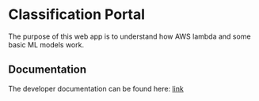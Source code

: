 # Classification Portal
The purpose of this web app is to understand how AWS lambda and some basic ML models work.

## Documentation
The developer documentation can be found here: [link](A3.pdf)
